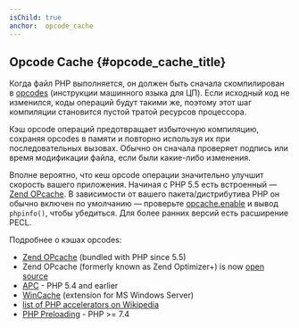 ```yaml
---
isChild: true
anchor:  opcode_cache
---
```


## Opcode Cache {#opcode_cache_title}

Когда файл PHP выполняется, он должен быть сначала скомпилирован в
[opcodes](https://php-legacy-docs.zend.com/manual/php4/en/internals2.opcodes) (инструкции машинного языка для ЦП). Если исходный
код не изменился, коды операций будут такими же, поэтому этот шаг компиляции становится пустой тратой ресурсов процессора.

Кэш opcode операций предотвращает избыточную компиляцию, сохраняя opcodes в памяти и повторно используя их при
последовательных вызовах. Обычно он сначала проверяет подпись или время модификации файла, если были какие-либо изменения.

Вполне вероятно, что кеш opcode операции значительно улучшит скорость вашего приложения. Начиная с PHP 5.5 есть
встроенный — [Zend OPcache][opcache-book]. В зависимости от вашего пакета/дистрибутива PHP он обычно включен по умолчанию
— проверьте [opcache.enable](https://secure.php.net/manual/opcache.configuration.php#ini.opcache.enable) и вывод
`phpinfo()`, чтобы убедиться. Для более ранних версий есть расширение PECL.

Подробнее о кэшах opcodes:

* [Zend OPcache][opcache-book] (bundled with PHP since 5.5)
* Zend OPcache (formerly known as Zend Optimizer+) is now [open source][Zend Optimizer+]
* [APC] - PHP 5.4 and earlier
* [WinCache] (extension for MS Windows Server)
* [list of PHP accelerators on Wikipedia][PHP_accelerators]
* [PHP Preloading] - PHP >= 7.4

[opcache-book]: https://secure.php.net/book.opcache
[APC]: https://www.php.net/book.apcu
[Zend Optimizer+]: https://github.com/zendtech/ZendOptimizerPlus
[WinCache]: https://www.iis.net/downloads/microsoft/wincache-extension
[PHP_accelerators]: https://wikipedia.org/wiki/List_of_PHP_accelerators
[PHP Preloading]: https://www.php.net/opcache.preloading
